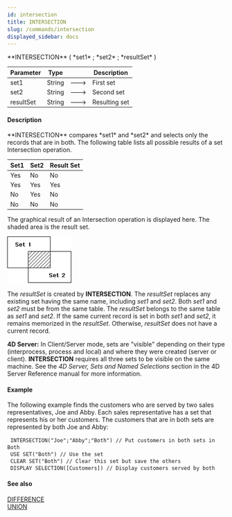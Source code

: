 ```yaml
---
id: intersection
title: INTERSECTION
slug: /commands/intersection
displayed_sidebar: docs
---
```


<!--REF #_command_.INTERSECTION.Syntax-->**INTERSECTION** ( *set1* ; *set2* ; *resultSet* )<!-- END REF-->
<!--REF #_command_.INTERSECTION.Params-->
| Parameter | Type |  | Description |
| --- | --- | --- | --- |
| set1 | String | &#x1F852; | First set |
| set2 | String | &#x1F852; | Second set |
| resultSet | String | &#x1F852; | Resulting set |

<!-- END REF-->

#### Description 

<!--REF #_command_.INTERSECTION.Summary-->**INTERSECTION** compares *set1* and *set2* and selects only the records that are in both.<!-- END REF--> The following table lists all possible results of a set Intersection operation.

| **Set1** | **Set2** | **Result Set** |
| -------- | -------- | -------------- |
| Yes      | No       | No             |
| Yes      | Yes      | Yes            |
| No       | Yes      | No             |
| No       | No       | No             |

The graphical result of an Intersection operation is displayed here. The shaded area is the result set.

![](../assets/en/commands/pict32963.en.png)

The *resultSet* is created by **INTERSECTION**. The *resultSet* replaces any existing set having the same name, including *set1* and *set2*. Both *set1* and *set2* must be from the same table. The *resultSet* belongs to the same table as *set1* and *set2*. If the same current record is set in both *set1* and *set2*, it remains memorized in the *resultSet*. Otherwise, *resultSet* does not have a current record. 

**4D Server:** In Client/Server mode, sets are "visible" depending on their type (interprocess, process and local) and where they were created (server or client). **INTERSECTION** requires all three sets to be visible on the same machine. See the *4D Server, Sets and Named Selections* section in the 4D Server Reference manual for more information.

#### Example 

The following example finds the customers who are served by two sales representatives, Joe and Abby. Each sales representative has a set that represents his or her customers. The customers that are in both sets are represented by both Joe and Abby:

```4d
 INTERSECTION("Joe";"Abby";"Both") // Put customers in both sets in Both
 USE SET("Both") // Use the set
 CLEAR SET("Both") // Clear this set but save the others
 DISPLAY SELECTION([Customers]) // Display customers served by both
```

#### See also 

[DIFFERENCE](difference.md)  
[UNION](union.md)  